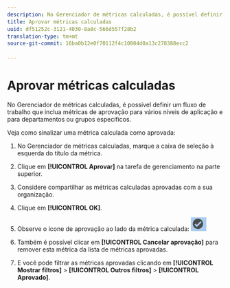 ```yaml
---
description: No Gerenciador de métricas calculadas, é possível definir um fluxo de trabalho que inclua métricas de aprovação para vários níveis de aplicação e para departamentos ou grupos específicos.
title: Aprovar métricas calculadas
uuid: df51252c-3121-4030-8a8c-566d557f28b2
translation-type: tm+mt
source-git-commit: 16ba0b12e0f70112f4c10804d0a13c278388ecc2

---
```



# Aprovar métricas calculadas

No Gerenciador de métricas calculadas, é possível definir um fluxo de trabalho que inclua métricas de aprovação para vários níveis de aplicação e para departamentos ou grupos específicos.

Veja como sinalizar uma métrica calculada como aprovada:

1. No Gerenciador de métricas calculadas, marque a caixa de seleção à esquerda do título da métrica.
1. Clique em **[!UICONTROL Aprovar]** na tarefa de gerenciamento na parte superior.
1. Considere compartilhar as métricas calculadas aprovadas com a sua organização.
1. Clique em **[!UICONTROL OK]**.
1. Observe o ícone de aprovação ao lado da métrica calculada:  ![](assets/cm_approve_icon.png)

1. Também é possível clicar em **[!UICONTROL Cancelar aprovação]** para remover esta métrica da lista de métricas aprovadas.
1. E você pode filtrar as métricas aprovadas clicando em **[!UICONTROL Mostrar filtros]** > **[!UICONTROL Outros filtros]** > **[!UICONTROL Aprovado]**.

